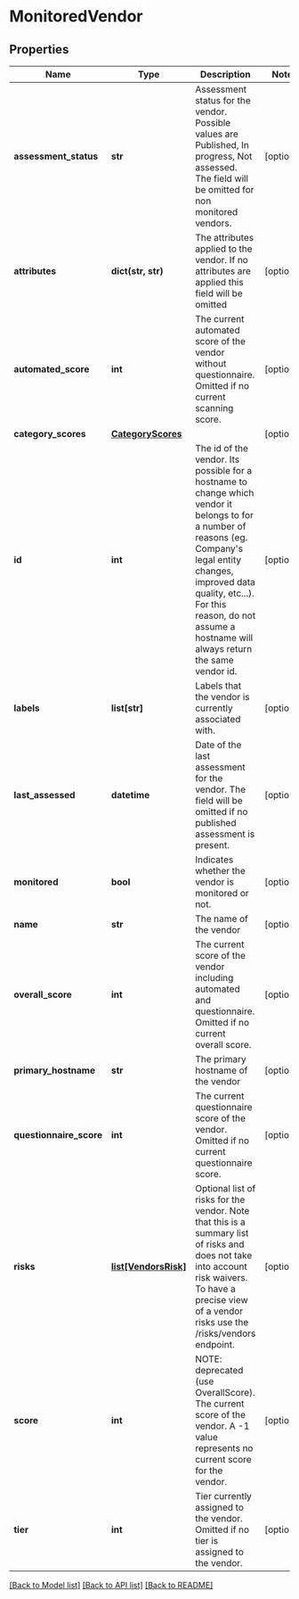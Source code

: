 # MonitoredVendor

## Properties
Name | Type | Description | Notes
------------ | ------------- | ------------- | -------------
**assessment_status** | **str** | Assessment status for the vendor. Possible values are Published, In progress, Not assessed. The field will be omitted for non monitored vendors. | [optional] 
**attributes** | **dict(str, str)** | The attributes applied to the vendor. If no attributes are applied this field will be omitted | [optional] 
**automated_score** | **int** | The current automated score of the vendor without questionnaire. Omitted if no current scanning score. | [optional] 
**category_scores** | [**CategoryScores**](CategoryScores.md) |  | [optional] 
**id** | **int** | The id of the vendor. Its possible for a hostname to change which vendor it belongs to for a number of reasons (eg. Company&#39;s legal entity changes, improved data quality, etc...). For this reason, do not assume a hostname will always return the same vendor id. | [optional] 
**labels** | **list[str]** | Labels that the vendor is currently associated with. | [optional] 
**last_assessed** | **datetime** | Date of the last assessment for the vendor. The field will be omitted if no published assessment is present. | [optional] 
**monitored** | **bool** | Indicates whether the vendor is monitored or not. | [optional] 
**name** | **str** | The name of the vendor | [optional] 
**overall_score** | **int** | The current score of the vendor including automated and questionnaire. Omitted if no current overall score. | [optional] 
**primary_hostname** | **str** | The primary hostname of the vendor | [optional] 
**questionnaire_score** | **int** | The current questionnaire score of the vendor. Omitted if no current questionnaire score. | [optional] 
**risks** | [**list[VendorsRisk]**](VendorsRisk.md) | Optional list of risks for the vendor. Note that this is a summary list of risks and does not take into account risk waivers. To have a precise view of a vendor risks use the /risks/vendors endpoint. | [optional] 
**score** | **int** | NOTE: deprecated (use OverallScore). The current score of the vendor. A -1 value represents no current score for the vendor. | [optional] 
**tier** | **int** | Tier currently assigned to the vendor. Omitted if no tier is assigned to the vendor. | [optional] 

[[Back to Model list]](../README.md#documentation-for-models) [[Back to API list]](../README.md#documentation-for-api-endpoints) [[Back to README]](../README.md)


